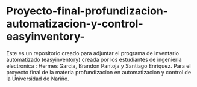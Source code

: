 # Proyecto-final-profundizacion-automatizacion-y-control-easyinventory-
Este es un repositorio creado para adjuntar el programa de inventario automatizado (easyinventory) creada por los estudiantes de ingenieria electronica : Hermes Garcia, Brandon Pantoja y Santiago Enriquez. Para el proyecto final de la materia profundizacion en automatizacion y control de la Universidad de Nariño.

